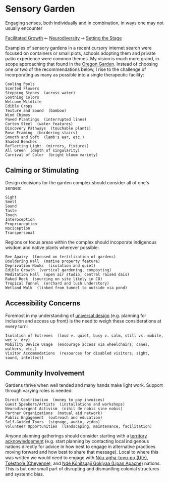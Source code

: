 
Sensory Garden
==============

Engaging senses, both individually and in combination, in ways one may not usually encounter


[Facilitated Growth](./vision.md 'Previous')
⇜
[Neurodiversity](./README.md 'Main')
⇝
[Setting the Stage](./introduction.md 'Next')


Examples of sensory gardens in a recent cursory internet search were focused on
containers or small plots, schools adopting them and private patio experience
were common themes.  My vision is much more grand, in scope approaching that
found in the [Oregon Garden](https://www.oregongarden.org/gardens/).  Instead of
choosing one or two of the recommendations below, I rise to the challenge of
incorporating as many as possible into a single therapeutic facility:

```
Cooling Pools
Scented Flowers
Stepping Stones  (across water)
Soothing Colors
Welcome Wildlife
Edible Crops
Texture and Sound  (bamboo)
Wind Chimes
Paved Plantings  (interrupted lines)
Corten Steel  (water features)
Discovery Pathways  (touchable plants)
Rose Framing  (bordering stairs)
Smooth and Soft  (lamb's ear, etc.)
Shaded Benches
Reflecting Light  (mirrors, fixtures)
All Green  (depth of singularity)
Carnival of Color  (bright bloom variety)
```


Calming or Stimulating
----------------------

Design decisions for the garden complex should consider all of one's senses:

```
Sight
Smell
Sound
Taste
Touch
Interoception
Proprioception
Nociception
Transpersonal
```

Regions or focus areas within the complex should incoporate indigenous wisdom
and native plants wherever possible:

```
Bee Apairy  (focused on fertilization of gardens)
Bouldering Wall  (native property feature)
Deprivation Nooks  (isolation and quiet)
Edible Growth  (vertical gardening, composting)
Meditation Hall  (open air studio, central raised dais)
Raked Rock  (sourcing on site likely in CO)
Tropical Tunnel  (orchard and lush understory)
Wetland Walk  (linked from tunnel to outside via pond)
```


Accessibility Concerns
----------------------

Foremost in my understanding of
[universal design](https://en.wikipedia.org/wiki/Universal_design#Principles)
(e.g. planning for inclusion and access up front) is the need to weigh these
considerations at every turn:

```
Isolation of Extremes  (loud v. quiet, busy v. calm, still vs. mobile, wet v. dry)
Mobility Device Usage  (encourage access via wheelchairs, canes, walkers, etc.)
Visitor Accommodations  (resources for disabled visitors; sight, sound, intellect)
```


Community Involvement
---------------------

Gardens thrive when well tended and many hands make light work.  Support through
varying roles is needed:

```
Direct Contribution  (money to pay invoices)
Guest Speakers/Artists  (installations and workshops)
Neurodivergent Activism  (nihil de nobis sine nobis)
Partner Organizations  (mutual aid network)
Public Engagement  (outreach and education)
Self-Guided Tours  (signage, audio, video)
Volunteer Opportunities  (landscaping, maintenance, facilitation)
```

Anyone planning gatherings should consider starting with a
[territory acknowledgement](https://native-land.ca/resources/territory-acknowledgement/)
(e.g. start planning by contacting local indigenous nations directly for advice
in how best to engage in alternative practices moving forward and how best to
share that message).  Local to where this was written we would need to engage
with [Núu-agha-tʉvʉ-pʉ̱ (Ute)](https://native-land.ca/maps/territories/ute/),
[Tséstho’e (Cheyenne)](https://native-land.ca/maps/territories/cheyenne/), and
[Ndé Kónitsąąíí Gokíyaa (Lipan Apache)](https://native-land.ca/maps/territories/lipan-apache/)
nations.  This is but one small part of disrupting and dismantling colonial
structures and systemic bias.

